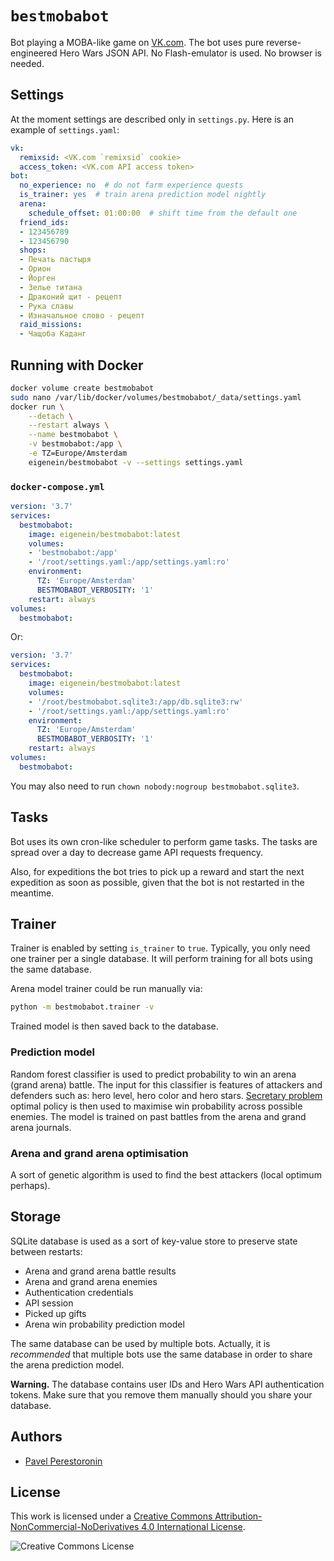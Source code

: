 # `bestmobabot`

Bot playing a MOBA-like game on [VK.com](https://vk.com). The bot uses pure reverse-engineered Hero Wars JSON API. No Flash-emulator is used. No browser is needed.

## Settings

At the moment settings are described only in `settings.py`. Here is an example of `settings.yaml`:

```yaml
vk:
  remixsid: <VK.com `remixsid` cookie>
  access_token: <VK.com API access token>
bot:
  no_experience: no  # do not farm experience quests
  is_trainer: yes  # train arena prediction model nightly
  arena:
    schedule_offset: 01:00:00  # shift time from the default one
  friend_ids:
  - 123456789
  - 123456790
  shops:
  - Печать пастыря
  - Орион
  - Йорген
  - Зелье титана
  - Драконий щит - рецепт
  - Рука славы
  - Изначальное слово - рецепт
  raid_missions:
  - Чащоба Каданг
```

## Running with Docker

```bash
docker volume create bestmobabot
sudo nano /var/lib/docker/volumes/bestmobabot/_data/settings.yaml
docker run \
    --detach \
    --restart always \
    --name bestmobabot \
    -v bestmobabot:/app \
    -e TZ=Europe/Amsterdam
    eigenein/bestmobabot -v --settings settings.yaml
```

### `docker-compose.yml`

```yaml
version: '3.7'
services:
  bestmobabot:
    image: eigenein/bestmobabot:latest
    volumes:
    - 'bestmobabot:/app'
    - '/root/settings.yaml:/app/settings.yaml:ro'
    environment:
      TZ: 'Europe/Amsterdam'
      BESTMOBABOT_VERBOSITY: '1'
    restart: always
volumes:
  bestmobabot:
```

Or:

```yaml
version: '3.7'
services:
  bestmobabot:
    image: eigenein/bestmobabot:latest
    volumes:
    - '/root/bestmobabot.sqlite3:/app/db.sqlite3:rw'
    - '/root/settings.yaml:/app/settings.yaml:ro'
    environment:
      TZ: 'Europe/Amsterdam'
      BESTMOBABOT_VERBOSITY: '1'
    restart: always
volumes:
  bestmobabot:
```

You may also need to run `chown nobody:nogroup bestmobabot.sqlite3`.

## Tasks

Bot uses its own cron-like scheduler to perform game tasks. The tasks are spread over a day to decrease game API requests frequency.

Also, for expeditions the bot tries to pick up a reward and start the next expedition as soon as possible, given that the bot is not restarted in the meantime.

## Trainer

Trainer is enabled by setting `is_trainer` to `true`. Typically, you only need one trainer per a single database. It will perform training for all bots using the same database.

Arena model trainer could be run manually via:

```bash
python -m bestmobabot.trainer -v
```

Trained model is then saved back to the database.

### Prediction model

Random forest classifier is used to predict probability to win an arena (grand arena) battle. The input for this classifier is features of attackers and defenders such as: hero level, hero color and hero stars. [Secretary problem](https://en.wikipedia.org/wiki/Secretary_problem) optimal policy is then used to maximise win probability across possible enemies. The model is trained on past battles from the arena and grand arena journals.

### Arena and grand arena optimisation

A sort of genetic algorithm is used to find the best attackers (local optimum perhaps).

## Storage

SQLite database is used as a sort of key-value store to preserve state between restarts:

* Arena and grand arena battle results
* Arena and grand arena enemies
* Authentication credentials
* API session
* Picked up gifts
* Arena win probability prediction model

The same database can be used by multiple bots. Actually, it is _recommended_ that multiple bots use the same database in order to share the arena prediction model.

**Warning.** The database contains user IDs and Hero Wars API authentication tokens. Make sure that you remove them manually should you share your database.

## Authors

* [Pavel Perestoronin](https://github.com/eigenein)

## License

This work is licensed under a [Creative Commons Attribution-NonCommercial-NoDerivatives 4.0 International License](http://creativecommons.org/licenses/by-nc-nd/4.0/).

![Creative Commons License](https://i.creativecommons.org/l/by-nc-nd/4.0/88x31.png)
